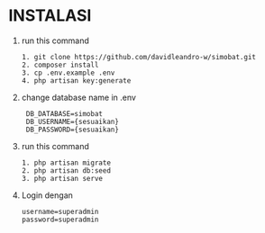 # INSTALASI
1. run this command
   ```
   1. git clone https://github.com/davidleandro-w/simobat.git
   2. composer install
   3. cp .env.example .env
   4. php artisan key:generate
   ```
2. change database name in .env
   ```
    DB_DATABASE=simobat
    DB_USERNAME={sesuaikan}
    DB_PASSWORD={sesuaikan}
   ```
3. run this command
    ```
    1. php artisan migrate
    2. php artisan db:seed
    3. php artisan serve
    ```
4. Login dengan
   ```
   username=superadmin
   password=superadmin
   ```
